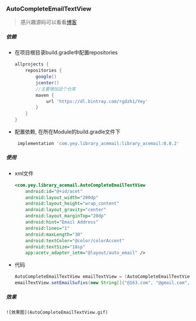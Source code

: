 ### AutoCompleteEmailTextView
> 感兴趣源码可以看看[博客](https://blog.csdn.net/MoLiao2046/article/details/104716849)
##### 依赖
- 在项目根目录build.gradle中配置repositories
    ```groovy
    allprojects {
        repositories {
            google()
            jcenter()
            //主要增加这个仓库
            maven {
                url 'https://dl.bintray.com/rgdzh1/Yey'
            }
        }
    }
    ```    
- 配置依赖, 在所在Module的build.gradle文件下
    ```groovy
     implementation 'com.yey.library_acemail:library_acemail:0.0.2'
    ```
##### 使用
- xml文件
    ```xml
    <com.yey.library_acemail.AutoCompleteEmailTextView
        android:id="@+id/acet"
        android:layout_width="200dp"
        android:layout_height="wrap_content"
        android:layout_gravity="center"
        android:layout_marginTop="20dp"
        android:hint="Email Address"
        android:lines="1"
        android:maxLength="30"
        android:textColor="@color/colorAccent"
        android:textSize="18sp"
        app:acetv_adapter_ietm="@layout/auto_email" />
    ```
- 代码
    ```java
    AutoCompleteEmailTextView emailTextView = (AutoCompleteEmailTextView) findViewById(R.id.acet);
    emailTextView.setEmailSufixs(new String[]{"@163.com", "@gmail.com", "@hotmail.com", "@jk.com", "@yuo.com"});
    ```
##### 效果

    ![效果图](AutoCompleteEmailTextView.gif)  
    